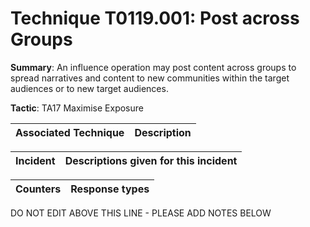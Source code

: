 # Technique T0119.001: Post across Groups

**Summary**: An influence operation may post content across groups to spread narratives and content to new communities within the target audiences or to new target audiences.

**Tactic**: TA17 Maximise Exposure


| Associated Technique | Description |
| --------- | ------------------------- |



| Incident | Descriptions given for this incident |
| -------- | -------------------- |



| Counters | Response types |
| -------- | -------------- |


DO NOT EDIT ABOVE THIS LINE - PLEASE ADD NOTES BELOW